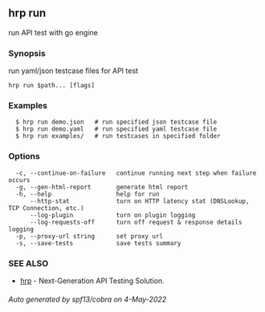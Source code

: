 ## hrp run

run API test with go engine

### Synopsis

run yaml/json testcase files for API test

```
hrp run $path... [flags]
```

### Examples

```
  $ hrp run demo.json	# run specified json testcase file
  $ hrp run demo.yaml	# run specified yaml testcase file
  $ hrp run examples/	# run testcases in specified folder
```

### Options

```
  -c, --continue-on-failure   continue running next step when failure occurs
  -g, --gen-html-report       generate html report
  -h, --help                  help for run
      --http-stat             turn on HTTP latency stat (DNSLookup, TCP Connection, etc.)
      --log-plugin            turn on plugin logging
      --log-requests-off      turn off request & response details logging
  -p, --proxy-url string      set proxy url
  -s, --save-tests            save tests summary
```

### SEE ALSO

* [hrp](hrp.md)	 - Next-Generation API Testing Solution.

###### Auto generated by spf13/cobra on 4-May-2022

